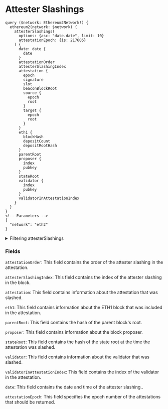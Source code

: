 # Attester Slashings


```
query ($network: Ethereum2Network!) {
  ethereum2(network: $network) {
    attesterSlashings(
      options: {asc: "date.date", limit: 10}
      attestationEpoch: {is: 217605}
    ) {
      date: date {
        date
      }
      attestationOrder
      attesterSlashingIndex
      attestation {
        epoch
        signature
        slot
        beaconBlockRoot
        source {
          epoch
          root
        }
        target {
          epoch
          root
        }
      }
      eth1 {
        blockHash
        depositCount
        depositRootHash
      }
      parentRoot
      proposer {
        index
        pubkey
      }
      stateRoot
      validator {
        index
        pubkey
      }
      validatorInAttestationIndex
    }
  }
}
<!-- Parameters -->
{
  "network": "eth2"
}
```

<details><summary>Filtering attesterSlashings</summary>

`options`: This field contains a set of options that can be used to customize the response. For example, you can use the asc option to sort the results in ascending order by the date field. You can also use the limit option to limit the number of results that are returned.

`attestationEpoch`: This field specifies the epoch number of the attestations that should be returned.

`any`: This field can be used to filter the results by any of the other fields in the response.

`attestationSlot`: This field specifies the slot number of the attestations that should be returned.

`blockProposerIndex`: This field specifies the index of the block proposer for the attestations that should be returned.

`blockRootHash`: This field specifies the hash of the block root for the attestations that should be returned.

`date`: This field specifies the date and time of the attestations that should be returned.

`height`: This field specifies the height of the attestations that should be returned.

`time`: This field specifies the time of the attestations that should be returned.

`validatorIndex`: This field specifies the index of the validator for the attestations that should be returned.
</details>


### Fields

`attestationOrder`: This field contains the order of the attester slashing in the attestation.

`attesterSlashingIndex`: This field contains the index of the attester slashing in the block.

`attestation`: This field contains information about the attestation that was slashed.

`eth1`: This field contains information about the ETH1 block that was included in the attestation.

`parentRoot`: This field contains the hash of the parent block's root.

`proposer`: This field contains information about the block proposer.

`stateRoot`: This field contains the hash of the state root at the time the attestation was slashed.

`validator`: This field contains information about the validator that was slashed.

`validatorInAttestationIndex`: This field contains the index of the validator in the attestation.

`date`: This field contains the date and time of the attester slashing..

`attestationEpoch`: This field specifies the epoch number of the attestations that should be returned.